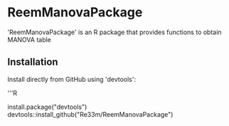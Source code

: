 # ReemManovaPackage

'ReemManovaPackage' is an R package that provides functions to obtain MANOVA table

## Installation

Install directly from GitHub using 'devtools':

'''R

install.package("devtools")
devtools::install_github("Re33m/ReemManovaPackage")
